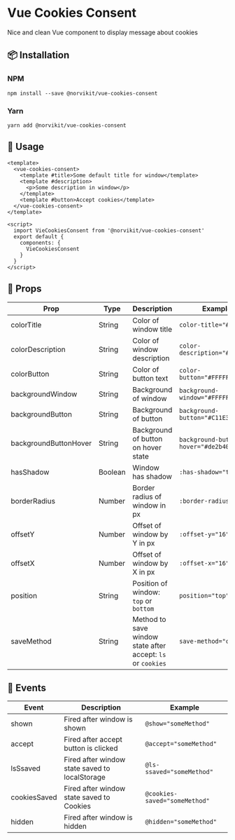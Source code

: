 # Vue Cookies Consent

Nice and clean Vue component to display message about cookies

## 📦 Installation

### NPM

`npm install --save @norvikit/vue-cookies-consent`

### Yarn

`yarn add @norvikit/vue-cookies-consent`

## 🚀 Usage

```vue
<template>
  <vue-cookies-consent>
    <template #title>Some default title for window</template>
    <template #description>
      <p>Some description in window</p>
    </template>
    <template #button>Accept cookies</template>
  </vue-cookies-consent>
</template>

<script>
  import VieCookiesConsent from '@norvikit/vue-cookies-consent'
  export default {
    components: {
      VieCookiesConsent
    }
  }
</script>
```

## 🔧 Props

| Prop                  | Type    | Description                                                 | Example                             |
|-----------------------|---------|-------------------------------------------------------------|-------------------------------------|
| colorTitle            | String  | Color of window title                                       | `color-title="#000000"`             |
| colorDescription      | String  | Color of window description                                 | `color-description="#000000"`       |
| colorButton           | String  | Color of button text                                        | `color-button="#FFFFFF"`            |
| backgroundWindow      | String  | Background of window                                        | `background-window="#FFFFFF"`       |
| backgroundButton      | String  | Background of button                                        | `background-button="#C11E31"`       |
| backgroundButtonHover | String  | Background of button on hover state                         | `background-button-hover="#de2b40"` |
| hasShadow             | Boolean | Window has shadow                                           | `:has-shadow="true"`                |
| borderRadius          | Number  | Border radius of window in px                               | `:border-radius="16"`               |
| offsetY               | Number  | Offset of window by Y in px                                 | `:offset-y="16"`                    |
| offsetX               | Number  | Offset of window by X in px                                 | `:offset-x="16"`                    |
| position              | String  | Position of window: `top` or `bottom`                       | `position="top"`                    |
| saveMethod            | String  | Method to save window state after accept: `ls` or `cookies` | `save-method="cookies"`             |

## 🔧 Events

| Event        | Description                                    | Example                       |
|--------------|------------------------------------------------|-------------------------------|
| shown        | Fired after window is shown                    | `@show="someMethod"`          |
| accept       | Fired after accept button is clicked           | `@accept="someMethod"`        |
| lsSsaved     | Fired after window state saved to localStorage | `@ls-ssaved="someMethod"`     |
| cookiesSaved | Fired after window state saved to Cookies      | `@cookies-saved="someMethod"` |
| hidden       | Fired after window is hidden                   | `@hidden="someMethod"`        |